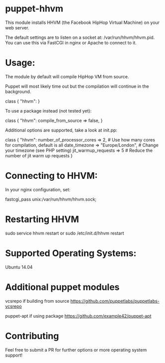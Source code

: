 puppet-hhvm
===========

This module installs HHVM (the Facebook HipHop Virtual Machine) on your web server.

The default settings are to listen on a socket at: /var/run/hhvm/hhvm.pid. You can use this via FastCGI in nginx or Apache to connect to it.

Usage:
======

The module by default will compile HipHop VM from source.

Puppet will most likely time out but the compilation will continue in the background.

class { "hhvm": }

To use a package instead (not tested yet):

class { "hhvm": 
	compile_from_source => false,
}

Additional options are supported, take a look at init.pp:

class { "hhvm": 
	number_of_processor_cores => 2, # Use how many cores for compilation, default is all
	date_timezone => "Europe/London", # Change your timezone (see PHP setting)
	jit_warmup_requests => 5 # Reduce the number of jit warm up requests
}

Connecting to HHVM:
===================

In your nginx configuration, set:

fastcgi_pass   unix:/var/run/hhvm/hhvm.sock;

Restarting HHVM
===============

sudo service hhvm restart or sudo /etc/init.d/hhvm restart

Supported Operating Systems:
============================

Ubuntu 14.04

Additional puppet modules
=========================

vcsrepo if building from source
https://github.com/puppetlabs/puppetlabs-vcsrepo

puppet-apt if using package
https://github.com/example42/puppet-apt

Contributing
============

Feel free to submit a PR for further options or more operating system support!